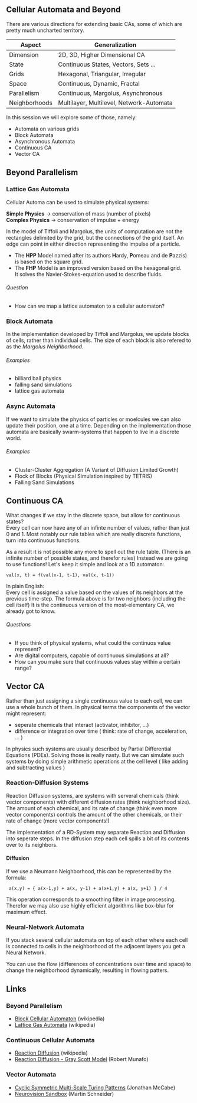 	

## Cellular Automata and Beyond

There are various directions for extending basic CAs, some of which are pretty much uncharted territory.


|Aspect          | Generalization                           |
|----------------|------------------------------------------|
| Dimension      | 2D, 3D, Higher Dimensional CA            |
| State          | Continuous States, Vectors, Sets …       |
| Grids          | Hexagonal, Triangular, Irregular         |
| Space          | Continuous, Dynamic, Fractal             |
| Parallelism    | Continuous, Margolus, Asynchronous       |
| Neighborhoods  | Multilayer, Multilevel, Network-Automata |


In this session we will explore some of those, namely:

- Automata on various grids
- Block Automata
- Asynchronous Automata
- Continuous CA
- Vector CA

## Beyond Parallelism

### Lattice Gas Automata

Cellular Automa can be used to simulate physical systems:

**Simple Physics** → conservation of mass (number of pixels)  
**Complex Physics** → conservation of impulse + energy

In the model of Tiffoli and Margolus, the units of computation are not the rectangles delimited by the  grid, but the connections of the
grid itself. An edge can point in either direction representing the impulse of a particle.

- The **HPP** Model named after its authors **H**ardy, **P**omeau and de **P**azzis) is based on the square grid.  
- The **FHP** Model is an improved version based on the hexagonal grid.  
It solves the Navier-Stokes-equation used to describe fluids.

###### Question
- How can we map a lattice automaton to a cellular automaton?

### Block Automata

In the implementation developed by Tiffoli and Margolus,
we update blocks of cells, rather than individual cells.
The size of each block is also refered to as the *Margolus Neighborhood*.

###### Examples  

- billiard ball physics 
- falling sand simulations 
- lattice gas automata

### Async Automata
If we want to simulate the physics of particles or moelcules we can also update their position, one at a time. Depending on the implementation those automata are basically swarm-systems that happen to live in a discrete world.

###### Examples
- Cluster-Cluster Aggregation (A Variant of Diffusion Limited Growth)
- Flock of Blocks (Physical Simulation inspired by TETRIS)
- Falling Sand Simulations


## Continuous CA

What changes if we stay in the discrete space, but allow for continuous states?  
Every cell can now have any of an infinte number of values, rather than just 0 and 1. Most notably our rule tables which are really discrete functions, turn into continuous functions.

As a result it is not possible any more to spell out the rule table.
(There is an infinite number of possible states, and therefor rules) Instead we are going to use functions! Let's keep it simple and look at a 1D automaton:

    val(x, t) = f(val(x-1, t-1), val(x, t-1))

In plain English:  
Every cell is assigned a value based on the values of its
neighbors at the previous time-step. The formula above is for two neighbors (including the cell itself) It is the continuous version of the most-elementary CA,
we already got to know.

###### Questions

- If you think of physical systems, what could the continuos value represent?
- Are digital computers, capable of continuous simulations at all?
- How can you make sure that continuous values stay within a certain range?


## Vector CA

Rather than just assigning a single continuous value to each cell, we can use a whole bunch of them. In physical terms the components of the vector might represent:

- seperate chemicals that interact (activator, inhibitor, ...)
- difference or integration over time ( think: rate of change, acceleration, ... )

In physics such systems are usually described by Partial Differential Equations (PDEs). Solving those is really nasty. But we can simulate such systems by doing simple arithmetic operations at the cell level ( like adding and subtracting values )

### Reaction-Diffusion Systems

Reaction Diffusion systems, are systems with serveral chemicals (think vector components) with different diffusion rates (think neighborhood size).
The amount of each chemical, and its rate of change (think even more vector components) controls the amount of the other chemicals, or their rate of change (more vector components!)

The implementation of a RD-System may separate Reaction and Diffusion into seperate steps. In the diffusion step each cell spills a bit of its contents over to its neighbors.

#### Diffusion

If we use a Neumann Neighborhood, this can be represented by the formula:

     a(x,y) = { a(x-1,y) + a(x, y-1) + a(x+1,y) + a(x, y+1) } / 4
     
This operation corresponds to a smoothing filter in image processing. Therefor we may also use highly efficient algorithms like box-blur for maximum effect.

### Neural-Network Automata

If you stack several cellular automata on top of each other where each cell is connected to cells in the neighborhood of the adjacent layers you get a Neural Network. 

You can use the flow (differences of concentrations over time and space) to change the neighborhood dynamically, resulting in flowing patters.

## Links

### Beyond Parallelism

- [Block Cellular Automaton](http://en.wikipedia.org/wiki/Block_cellular_automaton) (wikipedia)
- [Lattice Gas Automata](http://en.wikipedia.org/wiki/Lattice_gas_automaton) (wikipedia)

### Continuous Cellular Automata

* [Reaction Diffusion](http://en.wikipedia.org/wiki/Reaction%E2%80%93diffusion_system) (wikipedia)
* [Reaction Diffusion - Gray Scott Model](http://mrob.com/pub/comp/xmorphia/) (Robert Munafo)

### Vector Automata

- [Cyclic Symmetric Multi-Scale Turing Patterns](http://www.jonathanmccabe.com/Cyclic_Symmetric_Multi-Scale_Turing_Patterns.pdf) (Jonathan McCabe)
- [Neurovision Sandbox](http://perceptify.com/neurovision/) (Martin Schneider)





